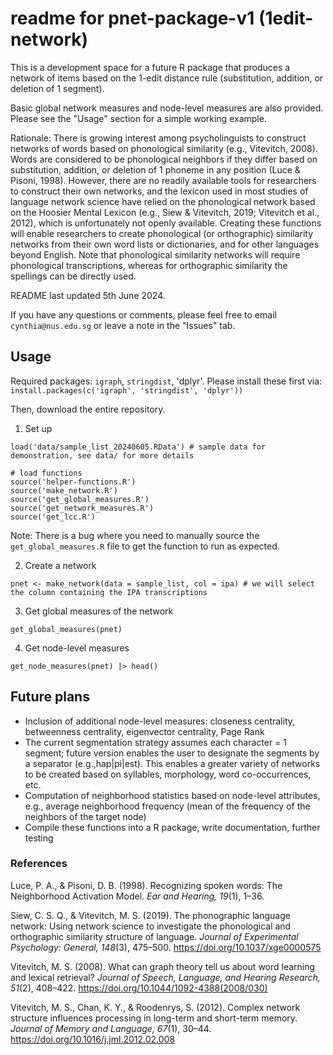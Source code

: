 # readme for pnet-package-v1 (1edit-network)

This is a development space for a future R package that produces a network of items based on the 1-edit distance rule (substitution, addition, or deletion of 1 segment). 

Basic global network measures and node-level measures are also provided. Please see the "Usage" section for a simple working example.

Rationale: There is growing interest among psycholinguists to construct networks of words based on phonological similarity (e.g., Vitevitch, 2008). Words are considered to be phonological neighbors if they differ based on substitution, addition, or deletion of 1 phoneme in any position (Luce & Pisoni, 1998). However, there are no readily available tools for researchers to construct their own networks, and the lexicon used in most studies of language network science have relied on the phonological network based on the Hoosier Mental Lexicon (e.g., Siew & Vitevitch, 2019; Vitevitch et al., 2012), which is unfortunately not openly available. Creating these functions will enable researchers to create phonological (or orthographic) similarity networks from their own word lists or dictionaries, and for other languages beyond English. Note that phonological similarity networks will require phonological transcriptions, whereas for orthographic similarity the spellings can be directly used. 

README last updated 5th June 2024.

If you have any questions or comments, please feel free to email `cynthia@nus.edu.sg` or leave a note in the "Issues" tab.

## Usage 

Required packages: `igraph`, `stringdist`, 'dplyr'. Please install these first via: `install.packages(c('igraph', 'stringdist', 'dplyr'))`

Then, download the entire repository.

1. Set up 

``` 
load('data/sample_list_20240605.RData') # sample data for demonstration, see data/ for more details 

# load functions
source('helper-functions.R')
source('make_network.R')
source('get_global_measures.R')
source('get_network_measures.R')
source('get_lcc.R')
```

Note: There is a bug where you need to manually source the `get_global_measures.R` file to get the function to run as expected.

2. Create a network 

```
pnet <- make_network(data = sample_list, col = ipa) # we will select the column containing the IPA transcriptions
```

3. Get global measures of the network 

```
get_global_measures(pnet)
```

4. Get node-level measures 

```
get_node_measures(pnet) |> head()
```

## Future plans

- Inclusion of additional node-level measures: closeness centrality, betweenness centrality, eigenvector centrality, Page Rank
- The current segmentation strategy assumes each character = 1 segment; future version enables the user to designate the segments by a separator (e.g.,hap|pi|est). This enables a greater variety of networks to be created based on syllables, morphology, word co-occurrences, etc.
- Computation of neighborhood statistics based on node-level attributes, e.g., average neighborhood frequency (mean of the frequency of the neighbors of the target node)
- Compile these functions into a R package, write documentation, further testing 

### References 

Luce, P. A., & Pisoni, D. B. (1998). Recognizing spoken words: The Neighborhood Activation Model. *Ear and Hearing, 19*(1), 1–36.

Siew, C. S. Q., & Vitevitch, M. S. (2019). The phonographic language network: Using network science to investigate the phonological and orthographic similarity structure of language. *Journal of Experimental Psychology: General, 148*(3), 475–500. https://doi.org/10.1037/xge0000575

Vitevitch, M. S. (2008). What can graph theory tell us about word learning and lexical retrieval? *Journal of Speech, Language, and Hearing Research, 51*(2), 408–422. https://doi.org/10.1044/1092-4388(2008/030)

Vitevitch, M. S., Chan, K. Y., & Roodenrys, S. (2012). Complex network structure influences processing in long-term and short-term memory. *Journal of Memory and Language, 67*(1), 30–44. https://doi.org/10.1016/j.jml.2012.02.008

